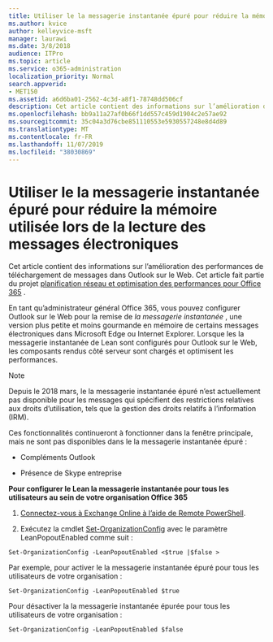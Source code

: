 ```yaml
---
title: Utiliser le la messagerie instantanée épuré pour réduire la mémoire utilisée lors de la lecture des messages électroniques
ms.author: kvice
author: kelleyvice-msft
manager: laurawi
ms.date: 3/8/2018
audience: ITPro
ms.topic: article
ms.service: o365-administration
localization_priority: Normal
search.appverid:
- MET150
ms.assetid: a6d6ba01-2562-4c3d-a8f1-78748dd506cf
description: Cet article contient des informations sur l’amélioration des performances de téléchargement de messages dans Outlook sur le Web.
ms.openlocfilehash: bb9a11a27af0b66f1dd557c459d1904c2e57ae92
ms.sourcegitcommit: 35c04a3d76cbe851110553e5930557248e8d4d89
ms.translationtype: MT
ms.contentlocale: fr-FR
ms.lasthandoff: 11/07/2019
ms.locfileid: "38030869"
---
```

# <a name="use-lean-popouts-to-reduce-memory-used-when-reading-mail-messages"></a>Utiliser le la messagerie instantanée épuré pour réduire la mémoire utilisée lors de la lecture des messages électroniques

Cet article contient des informations sur l’amélioration des performances de téléchargement de messages dans Outlook sur le Web. Cet article fait partie du projet [planification réseau et optimisation des performances pour Office 365](https://aka.ms/tune) .
   
En tant qu’administrateur général Office 365, vous pouvez configurer Outlook sur le Web pour la remise de *la messagerie instantanée* , une version plus petite et moins gourmande en mémoire de certains messages électroniques dans Microsoft Edge ou Internet Explorer. Lorsque les la messagerie instantanée de Lean sont configurés pour Outlook sur le Web, les composants rendus côté serveur sont chargés et optimisent les performances. 
  
> [!NOTE]
> Depuis le 2018 mars, le la messagerie instantanée épuré n’est actuellement pas disponible pour les messages qui spécifient des restrictions relatives aux droits d’utilisation, tels que la gestion des droits relatifs à l’information (IRM). 
  
Ces fonctionnalités continueront à fonctionner dans la fenêtre principale, mais ne sont pas disponibles dans le la messagerie instantanée épuré :
  
- Compléments Outlook
    
- Présence de Skype entreprise
    
 **Pour configurer le Lean la messagerie instantanée pour tous les utilisateurs au sein de votre organisation Office 365**
  
1. [Connectez-vous à Exchange Online à l’aide de Remote PowerShell](https://technet.microsoft.com/library/jj984289%28v=exchg.150%29.aspx ).
    
2. Exécutez la cmdlet [Set-OrganizationConfig](https://technet.microsoft.com/library/aa997443%28v=exchg.160%29.aspx) avec le paramètre LeanPopoutEnabled comme suit : 
    
  ```
  Set-OrganizationConfig -LeanPopoutEnabled <$true |$false >
  ```

  Par exemple, pour activer le la messagerie instantanée épuré pour tous les utilisateurs de votre organisation :
    
  ```
  Set-OrganizationConfig -LeanPopoutEnabled $true
  ```

  Pour désactiver la la messagerie instantanée épurée pour tous les utilisateurs de votre organisation :
    
  ```
  Set-OrganizationConfig -LeanPopoutEnabled $false
  ```


